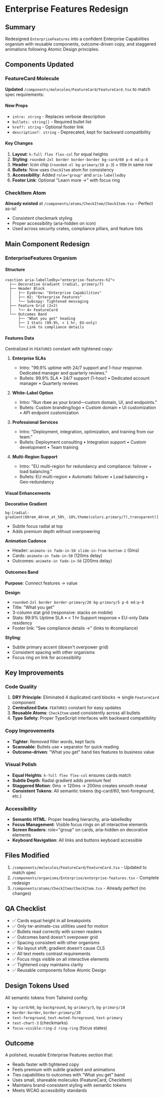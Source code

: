 # Enterprise Features Redesign

## Summary

Redesigned `EnterpriseFeatures` into a confident Enterprise Capabilities organism with reusable components, outcome-driven copy, and staggered animations following Atomic Design principles.

## Components Updated

### FeatureCard Molecule
**Updated** `/components/molecules/FeatureCard/FeatureCard.tsx` to match spec requirements:

#### New Props
- `intro: string` - Replaces verbose description
- `bullets: string[]` - Required bullet list
- `href?: string` - Optional footer link
- `description?: string` - Deprecated, kept for backward compatibility

#### Key Changes
1. **Layout**: `h-full flex flex-col` for equal heights
2. **Styling**: `rounded-2xl border border-border bg-card/60 p-6 md:p-8`
3. **Header**: Icon chip (`rounded-xl bg-primary/10 p-3`) + title in same row
4. **Bullets**: Now uses `CheckItem` atom for consistency
5. **Accessibility**: Added `role="group"` and `aria-labelledby`
6. **Footer Link**: Optional "Learn more →" with focus ring

### CheckItem Atom
**Already existed** at `/components/atoms/CheckItem/CheckItem.tsx` - Perfect as-is!
- Consistent checkmark styling
- Proper accessibility (aria-hidden on icon)
- Used across security crates, compliance pillars, and feature lists

## Main Component Redesign

### EnterpriseFeatures Organism

#### Structure
```
<section aria-labelledby="enterprise-features-h2">
  ├── Decorative Gradient (radial, primary/7)
  ├── Header Block
  │   ├── Eyebrow: "Enterprise Capabilities"
  │   ├── H2: "Enterprise Features"
  │   └── Subcopy: Tightened messaging
  ├── Feature Grid (2×2)
  │   └── 4× FeatureCard
  └── Outcomes Band
      ├── "What you get" heading
      ├── 3 Stats (99.9%, < 1 hr, EU-only)
      └── Link to compliance details
```

#### Features Data
Centralized in `FEATURES` constant with tightened copy:

1. **Enterprise SLAs**
   - Intro: "99.9% uptime with 24/7 support and 1-hour response. Dedicated manager and quarterly reviews."
   - Bullets: 99.9% SLA • 24/7 support (1-hour) • Dedicated account manager • Quarterly reviews

2. **White-Label Option**
   - Intro: "Run rbee as your brand—custom domain, UI, and endpoints."
   - Bullets: Custom branding/logo • Custom domain • UI customization • API endpoint customization

3. **Professional Services**
   - Intro: "Deployment, integration, optimization, and training from our team."
   - Bullets: Deployment consulting • Integration support • Custom development • Team training

4. **Multi-Region Support**
   - Intro: "EU multi-region for redundancy and compliance: failover + load balancing."
   - Bullets: EU multi-region • Automatic failover • Load balancing • Geo-redundancy

#### Visual Enhancements

**Decorative Gradient**
```tsx
bg-[radial-gradient(60rem_40rem_at_50%_-10%,theme(colors.primary/7),transparent)]
```
- Subtle focus radial at top
- Adds premium depth without overpowering

**Animation Cadence**
- Header: `animate-in fade-in-50 slide-in-from-bottom-2` (0ms)
- Cards: `animate-in fade-in-50` (120ms delay)
- Outcomes: `animate-in fade-in-50` (200ms delay)

#### Outcomes Band

**Purpose**: Connect features → value

**Design**:
- `rounded-2xl border border-primary/20 bg-primary/5 p-6 md:p-8`
- Title: "What you get"
- 3-column stat grid (responsive: stacks on mobile)
- Stats: 99.9% Uptime SLA • < 1 hr Support response • EU-only Data residency
- Footer link: "See compliance details →" (links to #compliance)

**Styling**:
- Subtle primary accent (doesn't overpower grid)
- Consistent spacing with other organisms
- Focus ring on link for accessibility

## Key Improvements

### Code Quality
1. **DRY Principle**: Eliminated 4 duplicated card blocks → single `FeatureCard` component
2. **Centralized Data**: `FEATURES` constant for easy updates
3. **Reusable Atoms**: `CheckItem` used consistently across all bullets
4. **Type Safety**: Proper TypeScript interfaces with backward compatibility

### Copy Improvements
- **Tighter**: Removed filler words, kept facts
- **Scannable**: Bullets use • separator for quick reading
- **Outcome-driven**: "What you get" band ties features to business value

### Visual Polish
- **Equal Heights**: `h-full flex flex-col` ensures cards match
- **Subtle Depth**: Radial gradient adds premium feel
- **Staggered Motion**: 0ms → 120ms → 200ms creates smooth reveal
- **Consistent Tokens**: All semantic tokens (bg-card/60, text-foreground, etc.)

### Accessibility
- **Semantic HTML**: Proper heading hierarchy, aria-labelledby
- **Focus Management**: Visible focus rings on all interactive elements
- **Screen Readers**: role="group" on cards, aria-hidden on decorative elements
- **Keyboard Navigation**: All links and buttons keyboard accessible

## Files Modified

1. `/components/molecules/FeatureCard/FeatureCard.tsx` - Updated to match spec
2. `/components/organisms/Enterprise/enterprise-features.tsx` - Complete redesign
3. `/components/atoms/CheckItem/CheckItem.tsx` - Already perfect (no changes)

## QA Checklist

- ✅ Cards equal height in all breakpoints
- ✅ Only tw-animate-css utilities used for motion
- ✅ Bullets read correctly with screen readers
- ✅ Outcomes band doesn't overpower grid
- ✅ Spacing consistent with other organisms
- ✅ No layout shift; gradient doesn't cause CLS
- ✅ All text meets contrast requirements
- ✅ Focus rings visible on all interactive elements
- ✅ Tightened copy maintains clarity
- ✅ Reusable components follow Atomic Design

## Design Tokens Used

All semantic tokens from Tailwind config:
- `bg-card/60`, `bg-background`, `bg-primary/5`, `bg-primary/10`
- `border-border`, `border-primary/20`
- `text-foreground`, `text-muted-foreground`, `text-primary`
- `text-chart-3` (checkmarks)
- `focus-visible:ring-2 ring-ring` (focus states)

## Outcome

A polished, reusable Enterprise Features section that:
- Reads faster with tightened copy
- Feels premium with subtle gradient and animations
- Ties capabilities to outcomes with "What you get" band
- Uses small, shareable molecules (FeatureCard, CheckItem)
- Maintains brand-consistent styling with semantic tokens
- Meets WCAG accessibility standards
